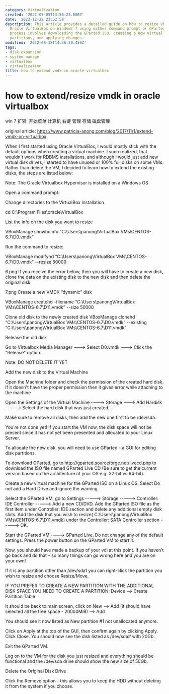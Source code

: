```yaml
---
category: Virtualization
created: '2022-07-05T13:56:23.000Z'
date: '2023-12-22 23:52:59'
description: This article provides a detailed guide on how to resize VMDK files in
  Oracle VirtualBox on Windows 7 using either command prompt or GParted Live CD. The
  process involves downloading the GParted ISO, creating a new virtual machine, resizing
  partitions, and applying changes.
modified: '2022-08-18T14:56:30.456Z'
tags:
- disk expansion
- system manage
- virtualbox
- virtualization
title: how to extend vmdk in oracle virtualbox
---
```


# how to extend/resize vmdk in oracle virtualbox

win 7 扩容:
开始菜单 计算机 右键 管理 存储 磁盘管理

original article:
https://www.patricia-anong.com/blog/2017/11/1/extend-vmdk-on-virtualbox

When I first started using Oracle VirtualBox, I would mostly stick with the default options when creating a virtual machine. I soon realized, that wouldn't work for RDBMS installations, and although I would just add new virtual disk drives, I started to have unused or 100% full disks on some VMs. Rather than delete the VM, I decided to learn how to extend the existing disks, the steps are listed below:

Note: The Oracle Virtualbox Hypervisor is installed on a Windows OS

Open a command prompt:

Change directories to the VirtualBox Installation

cd C:\Program Files\oracle\VirtualBox

List the info on the disk you want to resize

VBoxManage showhdinfo “C:\Users\panong\VirtualBox VMs\CENTOS-6.7\D0.vmdk”

Run the command to resize:

VBoxManage modifyhd “C:\Users\panong\VirtualBox VMs\CENTOS-6.7\D0.vmdk” --resize 50000

6.png
If you receive the error below, then you will have to create a new disk, clone the data on the existing disk to the new disk and then delete the original disk:

7.png
Create a new VMDK “dynamic” disk

VBoxManage createhd –filename “C:\Users\panong\VirtualBox VMs\CENTOS-6.7\D11.vmdk” --size 50000

Clone old disk to the newly created disk
VBoxManage clonehd “C:\Users\panong\VirtualBox VMs\CENTOS-6.7\D0.vmdk” --existing “C:\Users\panong\VirtualBox VMs\CENTOS-6.7\D11.vmdk”


Release the old disk

Go to Virtualbox Media Manager ---> Select D0.vmdk ---> Click the "Release" option.

Note: DO NOT DELETE IT YET

Add the new disk to the Virtual Machine

Open the Machine folder and check the permission of the created hard disk. If it doesn't have the proper permission then it gives error while attaching to the machine

Open the Settings of the Virtual Machine ----> Storage ---> Add Hardisk -----> Select the hard disk that was just created.

Make sure to remove all disks, then add the new one first to be /dev/sda.

You're not done yet! If you start the VM now, the disk space will not be present since it has not yet been presented and allocated to your Linux Server.

To allocate the new disk, you will need to use GParted - a GUI for editing disk partitions.

To download GParted, go to http://gparted.sourceforge.net/livecd.php to download the ISO file named GParted Live CD (Be sure to get the current version based on the architecture of your OS e.g. 32-bit vs 64-bit). 

Create a new virtual machine for the GParted ISO on a Linux OS. Select Do not add a Hard Drive and ignore the warning.

Select the GParted VM, go to Settings -----> Storage -----> Controller: IDE Controller -----> Add a new CD/DVD. Add the GParted ISO file as the first item under Controller: IDE section and delete any additional empty disk slots. Add the disk that you wish to resize( C:\Users\panong\VirtualBox VMs\CENTOS-6.7\D11.vmdk) under the Controller: SATA Controller section -----> OK.

Start the GParted VM ----> GParted Live. Do not change any of the default settings. Press the power button on the GParted VM to start it.

Now, you should have made a backup of your vdi at this point. If you haven’t go back and do that – so many things can go wrong here and you are on your own!

If it is any partition other than /dev/sda1 you can right-click the partition you wish to resize and choose Resize/Move. 

IF YOU PREFER TO CREATE A NEW PARTITION WITH THE ADDITIONAL DISK SPACE YOU NEED TO CREATE A PARTITION:
Device —-> Create Partition Table

It should be back to main screen, click on New —-> Add (it should have selected all the free space - 20000MiB) —-> Add

You should see it now listed as New partition #1 not unallocated anymore.

Click on Apply at the top of the GUI, then confirm again by clicking Apply. Click Close. You should now see the disk listed as /dev/sda# with 20Gb.

Exit the GParted VM. 

Log on to the VM for the disk you just resized and everything should be functional and the /dev/sda drive should show the new size of 50Gb.

Delete the Original Disk Drive

Click the Remove option - this allows you to keep the HDD without deleting it from the system if you choose.
